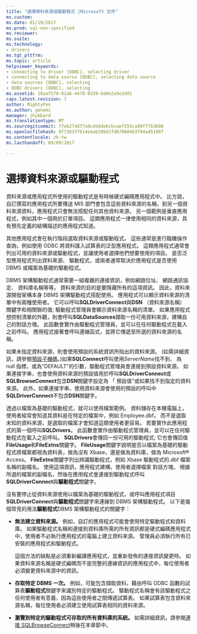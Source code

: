 ```yaml
---
title: "選擇資料來源或驅動程式 |Microsoft 文件"
ms.custom: 
ms.date: 01/19/2017
ms.prod: sql-non-specified
ms.reviewer: 
ms.suite: 
ms.technology:
- drivers
ms.tgt_pltfrm: 
ms.topic: article
helpviewer_keywords:
- connecting to driver [ODBC], selecting driver
- connecting to data source [ODBC], selecting data source
- data sources [ODBC], selecting
- ODBC drivers [ODBC], selecting
ms.assetid: 10aaf570-01ab-4478-8339-bdde2a5e3dd1
caps.latest.revision: 7
author: MightyPen
ms.author: genemi
manager: jhubbard
ms.translationtype: MT
ms.sourcegitcommit: f7e6274d77a9cdd4de6cbcaef559ca99f77b3608
ms.openlocfilehash: 9f7263f7814e4ab286d1fd678604b3f84a45108f
ms.contentlocale: zh-tw
ms.lasthandoff: 09/09/2017

---
```

# <a name="choosing-a-data-source-or-driver"></a>選擇資料來源或驅動程式
資料來源或應用程式所使用的驅動程式是有時候硬式編碼應用程式中。 比方說，自訂撰寫的應用程式所要傳送 MIS 部門會包含這些資料來源的名稱，到另一個資料來源資料，應用程式只會無法搭配任何其他資料來源。 另一個範例是垂直應用程式，例如其中一個用於訂單項目。 這類應用程式一律使用相同的資料來源，具有預先定義的結構描述的應用程式知道。  
  
 其他應用程式會在執行階段選取資料來源或驅動程式。 這些通常是進行臨機操作查詢，例如使用 ODBC 將資料匯入試算表的泛型應用程式。 這類應用程式通常會列出可用的資料來源或驅動程式，並讓使用者選擇他們想要使用的項目。 是否泛型應用程式列出資料來源、 驅動程式，或兩者通常取決於應用程式是否使用 DBMS 或檔案為基礎的驅動程式。  
  
 DBMS 架構驅動程式通常需要一組複雜的連接資訊，例如網路位址、 網路通訊協定、 資料庫名稱等等。 資料來源的目的是要隱藏所有的這項資訊。 因此，資料來源開發架構本身 DBMS 架構驅動程式搭配使用。 應用程式可以顯示資料來源的清單中有兩種使用者。 它可以呼叫**SQLDriverConnect**與**DSN** （資料來源名稱） 關鍵字和相關聯的值; 驅動程式管理員會顯示資料來源名稱的清單。 如果應用程式想控制清單的外觀，則會呼叫**SQLDataSources**擷取一份可用資料來源，建構自己的對話方塊。 此函數會實作由驅動程式管理員，並可以在任何驅動程式在載入之前呼叫。 應用程式接著會呼叫連線函式，並將它傳遞至所選的資料來源的名稱。  
  
 如果未指定資料來源，則會使用預設的系統資訊所指出的資料來源。 (如需詳細資訊，請參閱[預設子機碼](../../../odbc/reference/install/default-subkey.md)。)如果**SQLConnect**呼叫使用*ServerName*找不到、 為 null 指標，或為"DEFAULT"的引數，驅動程式管理員會連接到預設資料來源。 如果連接字串，也會使用資料來源的預設值用於呼叫**SQLDriverConnect**或**SQLBrowseConnect**包含**DSN**關鍵字設定為 「 預設值"或如果找不到指定的資料來源。 此外，如果連接字串，使用資料來源會使用的預設的呼叫中**SQLDriverConnect**不包含**DSN**關鍵字。  
  
 透過以檔案為基礎的驅動程式，就可以使用檔案範例。 資料儲存在本機電腦上，使用者經常會知道其資料是在特定的檔案中，例如 Employee.dbf。 而不是選取未知的資料來源，是選取的檔案才會知道這類使用者更容易。 若要實作此應用程式的第一個呼叫**SQLDrivers**。 此函數會實作由驅動程式管理員，並可以在任何驅動程式在載入之前呼叫。 **SQLDrivers**會傳回一份可用的驅動程式; 它也會傳回值**FileUsage**和**FileExtns**關鍵字。 **FileUsage**關鍵字說明是否以檔案為基礎的驅動程式將檔案都視為資料表，做為沒有 Xbase，還是做為資料庫，做為 Microsoft® Access。 **FileExtns**關鍵字列出辨識驅動程式，例如 Xbase 驅動程式的.dbf 檔案名稱的副檔名。 使用這項資訊，應用程式建構，使用者選擇檔案 對話方塊。 根據所選的檔案的副檔名，然後在應用程式會連接到驅動程式呼叫**SQLDriverConnect**與**驅動程式**關鍵字。  
  
 沒有要停止從資料來源使用以檔案為基礎的驅動程式，或呼叫應用程式項目**SQLDriverConnect**與**驅動程式**關鍵字來連線到 DBMS 架構驅動程式。 以下是幾個常見的用法**驅動程式**DBMS 架構驅動程式的關鍵字：  
  
-   **無法建立資料來源。** 例如，自訂的應用程式可能會使用特定驅動程式和資料庫。 如果驅動程式名稱和連接到資料庫所需的所有資訊都是硬式編碼應用程式中，使用者不必執行應用程式的電腦上建立資料來源。 管理員必須執行所有已安裝的應用程式和驅動程式。  
  
     這個方法的缺點是必須重新編譯應用程式，並重新發佈的連接資訊變更時。 如果資料來源名稱是硬式編碼而不是完整的連線資訊的應用程式中，每位使用者必須變更資料來源中的資訊。  
  
-   **存取特定 DBMS 一次。** 例如，可能包含擷取資料，藉由呼叫 ODBC 函數的試算表**驅動程式**關鍵字來識別特定的驅動程式。 驅動程式名稱會有該驅動程式之任何使用者有意義，因為這些使用者之間傳遞試算表。 如果試算表包含資料來源名稱，每位使用者必須建立使用試算表相同的資料來源。  
  
-   **瀏覽到特定的驅動程式可存取的所有資料庫的系統。** 如需詳細資訊，請參閱[連接 SQLBrowseConnect](../../../odbc/reference/develop-app/connecting-with-sqlbrowseconnect.md)稍後在本章節中。
